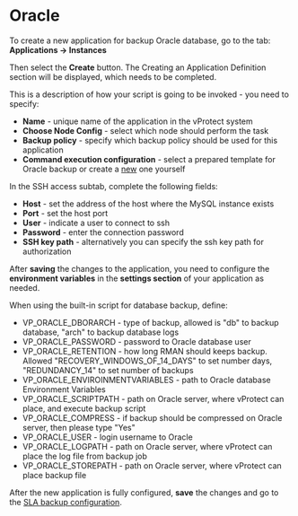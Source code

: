 # Oracle

To create a new application for backup Oracle database, go to the tab: **Applications -&gt; Instances**

Then select the **Create** button. The Creating an Application Definition section will be displayed, which needs to be completed.

This is a description of how your script is going to be invoked - you need to specify:

* **Name**  - unique name of the application in the vProtect system
* **Choose Node Config** - select which node should perform the task
* **Backup policy** - specify which backup policy should be used for this application
* **Command execution configuration** - select a prepared template for Oracle backup or create a [new](../../../administration/applications/execution-configurations.md) one yourself

In the SSH access subtab, complete the following fields:

* **Host** - set the address of the host where the MySQL instance exists
* **Port** - set the host port
* **User** - indicate a user to connect to ssh
* **Password** - enter the connection password
* **SSH key path** - alternatively you can specify the ssh key path for authorization

After **saving** the changes to the application, you need to configure the **environment variables** in the **settings section** of your application as needed.

When using the built-in script for database backup, define:

* VP\_ORACLE\_DBORARCH - type of backup, allowed is "db" to backup database, "arch" to backup database logs
* VP\_ORACLE\_PASSWORD - password to Oracle database user
* VP\_ORACLE\_RETENTION - how long RMAN should keeps backup. Allowed "RECOVERY\_WINDOWS\_OF\_14\_DAYS" to set number days, "REDUNDANCY\_14" to set number of backups
* VP\_ORACLE\_ENVIROINMENTVARIABLES - path to Oracle database Environment Variables
* VP\_ORACLE\_SCRIPTPATH - path on Oracle server, where vProtect can place, and execute backup script
* VP\_ORACLE\_COMPRESS - if backup should be compressed on Oracle server, then please type "Yes"
* VP\_ORACLE\_USER - login username to Oracle
* VP\_ORACLE\_LOGPATH - path on Oracle server, where vProtect can place the log file from backup job
* VP\_ORACLE\_STOREPATH - path on Oracle server, where vProtect can place backup file

After the new application is fully configured, **save** the changes and go to the [SLA backup configuration](../../../administration/applications/backup-slas.md).

